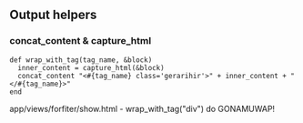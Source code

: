 ## Output helpers

### concat_content & capture_html

    def wrap_with_tag(tag_name, &block)
      inner_content = capture_html(&block)
      concat_content "<#{tag_name} class='gerarihir'>" + inner_content + "</#{tag_name}>"
    end
    
app/views/forfiter/show.html
    - wrap_with_tag("div") do 
      GONAMUWAP!

